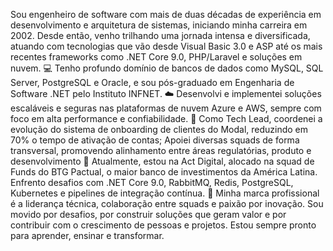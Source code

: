 Sou engenheiro de software com mais de duas décadas de experiência em desenvolvimento e arquitetura de sistemas, iniciando minha carreira em 2002. Desde então, venho trilhando uma jornada intensa e diversificada, atuando com tecnologias que vão desde Visual Basic 3.0 e ASP até os mais recentes frameworks como .NET Core 9.0, PHP/Laravel e soluções em nuvem.
💻 Tenho profundo domínio de bancos de dados como MySQL, SQL Server, PostgreSQL e Oracle, e sou pós-graduado em Engenharia de Software .NET pelo Instituto INFNET.
☁️ Desenvolvi e implementei soluções escaláveis e seguras nas plataformas de nuvem Azure e AWS, sempre com foco em alta performance e confiabilidade.
🧠 Como Tech Lead, coordenei a evolução do sistema de onboarding de clientes do Modal, reduzindo em 70% o tempo de ativação de contas; Apoiei diversas squads de forma transversal, promovendo alinhamento entre áreas regulatórias, produto e desenvolvimento
🏦 Atualmente, estou na Act Digital, alocado na squad de Funds do BTG Pactual, o maior banco de investimentos da América Latina. Enfrento desafios com .NET Core 9.0, RabbitMQ, Redis, PostgreSQL, Kubernetes e pipelines de integração contínua.
🚀 Minha marca profissional é a liderança técnica, colaboração entre squads e paixão por inovação. Sou movido por desafios, por construir soluções que geram valor e por contribuir com o crescimento de pessoas e projetos. Estou sempre pronto para aprender, ensinar e transformar.
